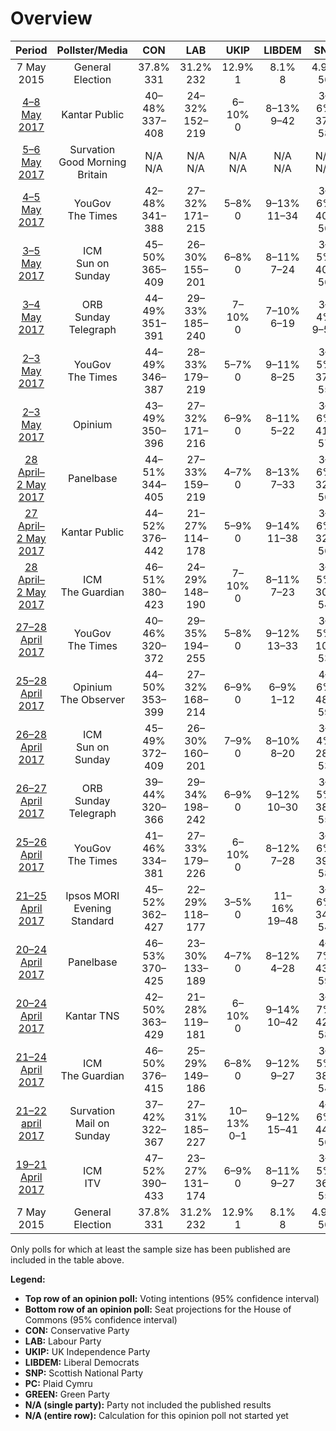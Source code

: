 # Overview

| Period     | Pollster/Media   | CON            | LAB            | UKIP         | LIBDEM        | SNP          | PC          | GREEN        |
|:----------:|:----------------:|:--------------:|:--------------:|:------------:|:-------------:|:------------:|:-----------:|:------------:|
| 7 May 2015 | General Election | 37.8% <br> 331 | 31.2% <br> 232 | 12.9% <br> 1 |   8.1% <br> 8 | 4.9% <br> 56 | 0.6% <br> 3 |  3.8% <br> 1 |
| [4–8 May 2017](2017-05-08-Kantar.html) | Kantar Public | 40–48% <br> 337–408 | 24–32% <br> 152–219 | 6–10% <br> 0 | 8–13% <br> 9–42 | 3–6% <br> 37–58 | 0–1% <br> 0–7 | 3–7% <br> 1–2 |
| [5–6 May 2017](2017-05-06-Survation.html) | Survation<br>Good Morning Britain | N/A <br> N/A | N/A <br> N/A | N/A <br> N/A | N/A <br> N/A | N/A <br> N/A | N/A <br> N/A | N/A <br> N/A |
| [4–5 May 2017](2017-05-05-YouGov.html) | YouGov<br>The Times | 42–48% <br> 341–388 | 27–32% <br> 171–215 | 5–8% <br> 0 | 9–13% <br> 11–34 | 3–6% <br> 40–56 | 0–1% <br> 0–7 | 1–3% <br> 0–1 |
| [3–5 May 2017](2017-05-05-ICM.html) | ICM<br>Sun on Sunday | 45–50% <br> 365–409 | 26–30% <br> 155–201 | 6–8% <br> 0 | 8–11% <br> 7–24 | 3–5% <br> 40–56 | 0–1% <br> 0–4 | 2–4% <br> 0–1 |
| [3–4 May 2017](2017-05-04-ORB.html) | ORB<br>Sunday Telegraph | 44–49% <br> 351–391 | 29–33% <br> 185–240 | 7–10% <br> 0 | 7–10% <br> 6–19 | 3–4% <br> 9–53 | 0–1% <br> 0–4 | N/A <br> N/A |
| [2–3 May 2017](2017-05-03-YouGov.html) | YouGov<br>The Times | 44–49% <br> 346–387 | 28–33% <br> 179–219 | 5–7% <br> 0 | 9–11% <br> 8–25 | 3–5% <br> 37–55 | 0–1% <br> 0–5 | 1–3% <br> 0–1 |
| [2–3 May 2017](2017-05-03-Opinium.html) | Opinium | 43–49% <br> 350–396 | 27–32% <br> 171–216 | 6–9% <br> 0 | 8–11% <br> 5–22 | 3–6% <br> 41–57 | 0–1% <br> 0–4 | 2–3% <br> 0–1 |
| [28 April–2 May 2017](2017-05-02-Panelbase.html) | Panelbase | 44–51% <br> 344–405 | 27–33% <br> 159–219 | 4–7% <br> 0 | 8–13% <br> 7–33 | 3–6% <br> 32–56 | 0–1% <br> 0–7 | 1–4% <br> 0–1 |
| [27 April–2 May 2017](2017-05-02-Kantar.html) | Kantar Public | 44–52% <br> 376–442 | 21–27% <br> 114–178 | 5–9% <br> 0 | 9–14% <br> 11–38 | 3–6% <br> 32–56 | 0–2% <br> 3–14 | 3–6% <br> 1–2 |
| [28 April–2 May 2017](2017-05-02-ICM.html) | ICM<br>The Guardian | 46–51% <br> 380–423 | 24–29% <br> 148–190 | 7–10% <br> 0 | 8–11% <br> 7–23 | 3–5% <br> 30–54 | 0–1% <br> 0–4 | 2–4% <br> 0–2 |
| [27–28 April 2017](2017-04-28-YouGov.html) | YouGov<br>The Times | 40–46% <br> 320–372 | 29–35% <br> 194–255 | 5–8% <br> 0 | 9–12% <br> 13–33 | 3–5% <br> 10–53 | 0–1% <br> 0–5 | 1–3% <br> 0–1 |
| [25–28 April 2017](2017-04-28-Opinium.html) | Opinium<br>The Observer | 44–50% <br> 353–399 | 27–32% <br> 168–214 | 6–9% <br> 0 | 6–9% <br> 1–12 | 4–6% <br> 48–59 | 0–1% <br> 0–7 | 2–4% <br> 0–1 |
| [26–28 April 2017](2017-04-28-ICM.html) | ICM<br>Sun on Sunday | 45–49% <br> 372–409 | 26–30% <br> 160–201 | 7–9% <br> 0 | 8–10% <br> 8–20 | 3–4% <br> 28–53 | 0–1% <br> 0–4 | 3–5% <br> 1–2 |
| [26–27 April 2017](2017-04-27-ORB.html) | ORB<br>Sunday Telegraph | 39–44% <br> 320–366 | 29–34% <br> 198–242 | 6–9% <br> 0 | 9–12% <br> 10–30 | 3–5% <br> 38–55 | 0–1% <br> 0–4 | N/A <br> N/A |
| [25–26 April 2017](2017-04-26-YouGov.html) | YouGov<br>The Times | 41–46% <br> 334–381 | 27–33% <br> 179–226 | 6–10% <br> 0 | 8–12% <br> 7–28 | 3–6% <br> 39–58 | 0–1% <br> 0–7 | 2–4% <br> 0–1 |
| [21–25 April 2017](2017-04-25-Ipsos-MORI.html) | Ipsos MORI<br>Evening Standard | 45–52% <br> 362–427 | 22–29% <br> 118–177 | 3–5% <br> 0 | 11–16% <br> 19–48 | 3–6% <br> 34–54 | 1–3% <br> 6–25 | 1–2% <br> 0 |
| [20–24 April 2017](2017-04-24-Panelbase.html) | Panelbase | 46–53% <br> 370–425 | 23–30% <br> 133–189 | 4–7% <br> 0 | 8–12% <br> 4–28 | 4–7% <br> 43–59 | 0–2% <br> 1–12 | 2–4% <br> 0–2 |
| [20–24 April 2017](2017-04-24-Kantar-TNS.html) | Kantar TNS | 42–50% <br> 363–429 | 21–28% <br> 119–181 | 6–10% <br> 0 | 9–14% <br> 10–42 | 3–7% <br> 42–58 | 1–2% <br> 3–15 | 3–6% <br> 1–2 |
| [21–24 April 2017](2017-04-24-ICM.html) | ICM<br>The Guardian | 46–50% <br> 376–415 | 25–29% <br> 149–186 | 6–8% <br> 0 | 9–12% <br> 9–27 | 3–5% <br> 38–54 | 0–1% <br> 0–7 | 2–4% <br> 0–1 |
| [21–22 april 2017](2017-04-22-Survation.html) | Survation<br>Mail on Sunday | 37–42% <br> 322–367 | 27–31% <br> 185–227 | 10–13% <br> 0–1 | 9–12% <br> 15–41 | 4–6% <br> 44–56 | 0–1% <br> 0–7 | 2–3% <br> 0–1 |
| [19–21 April 2017](2017-04-21-ICM.html) | ICM<br>ITV | 47–52% <br> 390–433 | 23–27% <br> 131–174 | 6–9% <br> 0 | 8–11% <br> 9–27 | 3–5% <br> 36–55 | 0–1% <br> 0–7 | 3–4% <br> 0–2 |
| 7 May 2015 | General Election | 37.8% <br> 331 | 31.2% <br> 232 | 12.9% <br> 1 |   8.1% <br> 8 | 4.9% <br> 56 | 0.6% <br> 3 |  3.8% <br> 1 |

Only polls for which at least the sample size has been published are included in the table above.

**Legend:**
+ **Top row of an opinion poll:** Voting intentions (95% confidence interval)
+ **Bottom row of an opinion poll:** Seat projections for the House of Commons (95% confidence interval)
+ **CON:** Conservative Party
+ **LAB:** Labour Party
+ **UKIP:** UK Independence Party
+ **LIBDEM:** Liberal Democrats
+ **SNP:** Scottish National Party
+ **PC:** Plaid Cymru
+ **GREEN:** Green Party
+ **N/A (single party):** Party not included the published results
+ **N/A (entire row):** Calculation for this opinion poll not started yet

